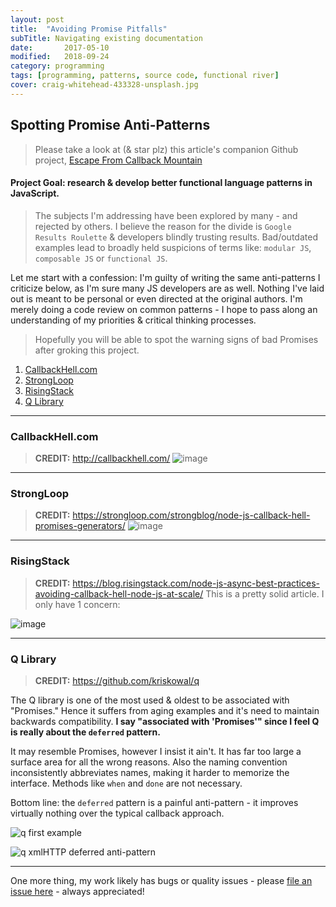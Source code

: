 ```yaml
---
layout: post
title:  "Avoiding Promise Pitfalls"
subTitle: Navigating existing documentation
date:       2017-05-10
modified:   2018-09-24
category: programming
tags: [programming, patterns, source code, functional river]
cover: craig-whitehead-433328-unsplash.jpg
---
```


## Spotting Promise Anti-Patterns

> Please take a look at (& star plz) this article's companion Github project, [Escape From Callback Mountain](https://github.com/justsml/escape-from-callback-mountain)
#### Project Goal: research & develop better functional language patterns in JavaScript.

> The subjects I'm addressing have been explored by many - and rejected by others.
I believe the reason for the divide is `Google Results Roulette` & developers blindly trusting results.
Bad/outdated examples lead to broadly held suspicions of terms like: `modular JS`, `composable JS` or `functional JS`.

Let me start with a confession: I'm guilty of writing the same anti-patterns I criticize below, as I'm sure many JS developers are as well. Nothing I've laid out is meant to be personal or even directed at the original authors. I'm merely doing a code review on common patterns - I hope to pass along an understanding of my priorities & critical thinking processes.

> Hopefully you will be able to spot the warning signs of bad Promises after groking this project.

1. [CallbackHell.com](#callbackhellcom)
1. [StrongLoop](#strongloop)
1. [RisingStack](#risingstack)
1. [Q Library](#qlibrary)

--------------------------
### CallbackHell.com
> **CREDIT:** http://callbackhell.com/
![image](https://cloud.githubusercontent.com/assets/397632/25830910/97f8394c-341d-11e7-8eb3-46a13a085b83.png)

----------------------
### StrongLoop
> **CREDIT:** https://strongloop.com/strongblog/node-js-callback-hell-promises-generators/
![image](https://cloud.githubusercontent.com/assets/397632/25831443/5dbb15fc-3421-11e7-96d6-0e37bdaafc1c.png)


----------------
### RisingStack
> **CREDIT:** https://blog.risingstack.com/node-js-async-best-practices-avoiding-callback-hell-node-js-at-scale/
This is a pretty solid article. I only have 1 concern:

![image](https://cloud.githubusercontent.com/assets/397632/25830851/2eea5548-341d-11e7-946d-05f4cfc692d5.png)

------------------------
### Q Library
> **CREDIT:** https://github.com/kriskowal/q

The Q library is one of the most used & oldest to be associated with "Promises." Hence it suffers from aging examples and it's need to maintain backwards compatibility.
**I say "associated with 'Promises'" since I feel Q is really about the `deferred` pattern.**

It may resemble Promises, however I insist it ain't. It has far too large a surface area for all the wrong reasons. Also the naming convention inconsistently abbreviates names, making it harder to memorize the interface. Methods like `when` and `done` are not necessary.

Bottom line: the `deferred` pattern is a painful anti-pattern - it improves virtually nothing over the typical callback approach.

![q first example](https://cloud.githubusercontent.com/assets/397632/25921328/3dd1bbf2-3592-11e7-91db-ec90f7044f9d.png)

![q xmlHTTP deferred anti-pattern](https://cloud.githubusercontent.com/assets/397632/25920616/c7d807fa-358f-11e7-98c7-d77781672656.png)

----------------


One more thing, my work likely has bugs or quality issues - please [file an issue here](https://github.com/justsml/escape-from-callback-mountain/issues/new) - always appreciated!
